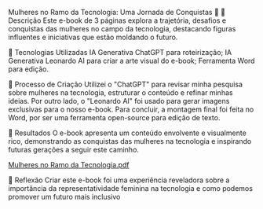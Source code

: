 Mulheres no Ramo da Tecnologia: Uma Jornada de Conquistas 🚀
📒 Descrição
Este e-book de 3 páginas explora a trajetória, desafios e conquistas das mulheres no campo da tecnologia, destacando figuras influentes e iniciativas que estão moldando o futuro.

🤖 Tecnologias Utilizadas
IA Generativa ChatGPT para roteirização;
IA Generativa Leonardo AI para criar a arte visual do e-book;
Ferramenta Word para edição.

🧐 Processo de Criação
Utilizei o "ChatGPT" para revisar minha pesquisa sobre mulheres na tecnologia, estruturar o conteúdo e refinar minhas ideias. Por outro lado, o "Leonardo AI" foi usado para gerar imagens exclusivas para o nosso e-book. Para concluir, a montagem final foi feita no Word, por ser uma ferramenta open-source para edição de texto.

🚀 Resultados
O e-book apresenta um conteúdo envolvente e visualmente rico, demonstrando as conquistas das mulheres na tecnologia e inspirando futuras gerações a seguir este caminho.

[Mulheres no Ramo da Tecnologia.pdf](https://github.com/user-attachments/files/16163606/Mulheres.no.Ramo.da.Tecnologia.pdf)

💭 Reflexão
Criar este e-book foi uma experiência reveladora sobre a importância da representatividade feminina na tecnologia e como podemos promover um futuro mais inclusivo
